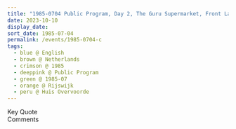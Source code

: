 ```yaml
---
title: "1985-0704 Public Program, Day 2, The Guru Supermarket, Front Lawn, Huis (Manor) Overvoorde, Rijswijk (6 kms SSE of The Hague), Netherlands"
date: 2023-10-10
display_date: 
sort_date: 1985-07-04
permalink: /events/1985-0704-c
tags:
  - blue @ English
  - brown @ Netherlands
  - crimson @ 1985
  - deeppink @ Public Program
  - green @ 1985-07
  - orange @ Rijswijk
  - peru @ Huis Overvoorde
---
```


<wave-list>
  <list-title color="green" width="75">Key Quote</list-title>
  <list-item color="BlanchedAlmond"  width="200"></list-item>
  <list-item color="Lavender"></list-item>
  <list-item color="BlanchedAlmond"></list-item>
</wave-list>

<br>

<wave-list>
  <list-title color="green" width="75">Comments</list-title>
  <list-item color="BlanchedAlmond"  width="200"></list-item>
  <list-item color="Lavender"></list-item>
  <list-item color="BlanchedAlmond"></list-item>
</wave-list>